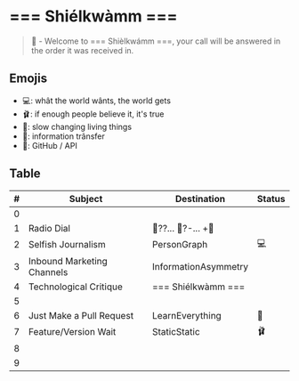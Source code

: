 # === Shiélkwàmm ===
> 👔 - Welcome to === Shièlkwámm ===, your call will be answered in the order it was received in.

## Emojis
* 💻: whât the world wânts, the world gets 
* 🩰: if enough people believe it, it's true
* 👔: slow changing living things
* 🌈: information trânsfer
* 🎉: GitHub / API

## Table
| # | Subject | Destination | Status |
| ------- | ------- | ------- | ------- |
| 0 |  |  |  |
| 1 | Radio Dial | 🔘??... 🔘?-... +🔘 |  |
| 2 | Selfish Journalism | PersonGraph | 💻 |
| 3 | Inbound Marketing Channels | InformationAsymmetry |  |
| 4 | Technological Critique | === Shiélkwàmm === | |
| 5 |  | | |
| 6 | Just Make a Pull Request | LearnEverything | 👔 |
| 7 | Feature/Version Wait | StaticStatic | 🩰 |
| 8 |  |  |  |
| 9 |  |  |  |
